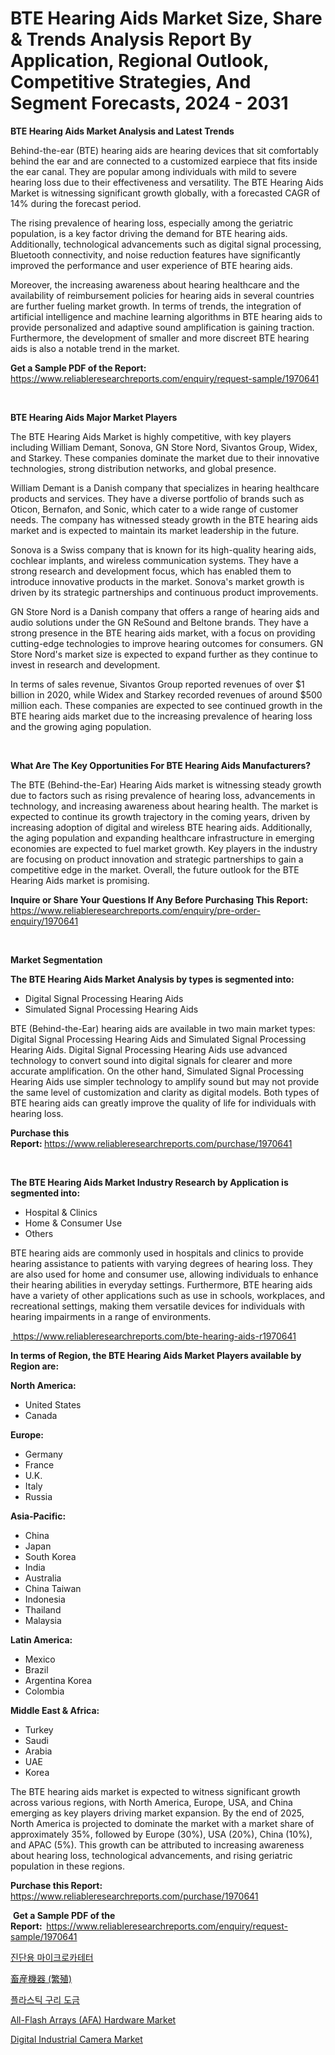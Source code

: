 <p><h1>BTE Hearing Aids Market Size, Share & Trends Analysis Report By Application, Regional Outlook, Competitive Strategies, And Segment Forecasts, 2024 - 2031</h1></p><p><strong>BTE Hearing Aids Market Analysis and Latest Trends</strong></p>
<p><p>Behind-the-ear (BTE) hearing aids are hearing devices that sit comfortably behind the ear and are connected to a customized earpiece that fits inside the ear canal. They are popular among individuals with mild to severe hearing loss due to their effectiveness and versatility. The BTE Hearing Aids Market is witnessing significant growth globally, with a forecasted CAGR of 14% during the forecast period. </p><p>The rising prevalence of hearing loss, especially among the geriatric population, is a key factor driving the demand for BTE hearing aids. Additionally, technological advancements such as digital signal processing, Bluetooth connectivity, and noise reduction features have significantly improved the performance and user experience of BTE hearing aids. </p><p>Moreover, the increasing awareness about hearing healthcare and the availability of reimbursement policies for hearing aids in several countries are further fueling market growth. In terms of trends, the integration of artificial intelligence and machine learning algorithms in BTE hearing aids to provide personalized and adaptive sound amplification is gaining traction. Furthermore, the development of smaller and more discreet BTE hearing aids is also a notable trend in the market.</p></p>
<p><strong>Get a Sample PDF of the Report:&nbsp;</strong> <a href="https://www.reliableresearchreports.com/enquiry/request-sample/1970641">https://www.reliableresearchreports.com/enquiry/request-sample/1970641</a></p>
<p>&nbsp;</p>
<p><strong>BTE Hearing Aids Major Market Players</strong></p>
<p><p>The BTE Hearing Aids Market is highly competitive, with key players including William Demant, Sonova, GN Store Nord, Sivantos Group, Widex, and Starkey. These companies dominate the market due to their innovative technologies, strong distribution networks, and global presence.</p><p>William Demant is a Danish company that specializes in hearing healthcare products and services. They have a diverse portfolio of brands such as Oticon, Bernafon, and Sonic, which cater to a wide range of customer needs. The company has witnessed steady growth in the BTE hearing aids market and is expected to maintain its market leadership in the future.</p><p>Sonova is a Swiss company that is known for its high-quality hearing aids, cochlear implants, and wireless communication systems. They have a strong research and development focus, which has enabled them to introduce innovative products in the market. Sonova's market growth is driven by its strategic partnerships and continuous product improvements.</p><p>GN Store Nord is a Danish company that offers a range of hearing aids and audio solutions under the GN ReSound and Beltone brands. They have a strong presence in the BTE hearing aids market, with a focus on providing cutting-edge technologies to improve hearing outcomes for consumers. GN Store Nord's market size is expected to expand further as they continue to invest in research and development.</p><p>In terms of sales revenue, Sivantos Group reported revenues of over $1 billion in 2020, while Widex and Starkey recorded revenues of around $500 million each. These companies are expected to see continued growth in the BTE hearing aids market due to the increasing prevalence of hearing loss and the growing aging population.</p></p>
<p>&nbsp;</p>
<p><strong>What Are The Key Opportunities For BTE Hearing Aids Manufacturers?</strong></p>
<p><p>The BTE (Behind-the-Ear) Hearing Aids market is witnessing steady growth due to factors such as rising prevalence of hearing loss, advancements in technology, and increasing awareness about hearing health. The market is expected to continue its growth trajectory in the coming years, driven by increasing adoption of digital and wireless BTE hearing aids. Additionally, the aging population and expanding healthcare infrastructure in emerging economies are expected to fuel market growth. Key players in the industry are focusing on product innovation and strategic partnerships to gain a competitive edge in the market. Overall, the future outlook for the BTE Hearing Aids market is promising.</p></p>
<p><strong>Inquire or Share Your Questions If Any Before Purchasing This Report:</strong> <a href="https://www.reliableresearchreports.com/enquiry/pre-order-enquiry/1970641">https://www.reliableresearchreports.com/enquiry/pre-order-enquiry/1970641</a></p>
<p>&nbsp;</p>
<p><strong>Market Segmentation</strong></p>
<p><strong>The BTE Hearing Aids Market Analysis by types is segmented into:</strong></p>
<p><ul><li>Digital Signal Processing Hearing Aids</li><li>Simulated Signal Processing Hearing Aids</li></ul></p>
<p><p>BTE (Behind-the-Ear) hearing aids are available in two main market types: Digital Signal Processing Hearing Aids and Simulated Signal Processing Hearing Aids. Digital Signal Processing Hearing Aids use advanced technology to convert sound into digital signals for clearer and more accurate amplification. On the other hand, Simulated Signal Processing Hearing Aids use simpler technology to amplify sound but may not provide the same level of customization and clarity as digital models. Both types of BTE hearing aids can greatly improve the quality of life for individuals with hearing loss.</p></p>
<p><strong>Purchase this Report:&nbsp;</strong><a href="https://www.reliableresearchreports.com/purchase/1970641">https://www.reliableresearchreports.com/purchase/1970641</a></p>
<p>&nbsp;</p>
<p><strong>The BTE Hearing Aids Market Industry Research by Application is segmented into:</strong></p>
<p><ul><li>Hospital & Clinics</li><li>Home & Consumer Use</li><li>Others</li></ul></p>
<p><p>BTE hearing aids are commonly used in hospitals and clinics to provide hearing assistance to patients with varying degrees of hearing loss. They are also used for home and consumer use, allowing individuals to enhance their hearing abilities in everyday settings. Furthermore, BTE hearing aids have a variety of other applications such as use in schools, workplaces, and recreational settings, making them versatile devices for individuals with hearing impairments in a range of environments.</p></p>
<p><a href="https://www.reliableresearchreports.com/bte-hearing-aids-r1970641">&nbsp;https://www.reliableresearchreports.com/bte-hearing-aids-r1970641</a></p>
<p><strong>In terms of Region, the BTE Hearing Aids Market Players available by Region are:</strong></p>
<p>
    <p> <strong> North America: </strong>
        <ul>
            <li>United States</li>
            <li>Canada</li>
        </ul>
        </p> 
    <p> <strong> Europe: </strong>
        <ul>
            <li>Germany</li>
            <li>France</li>
            <li>U.K.</li>
            <li>Italy</li>
            <li>Russia</li>
        </ul>
        </p> 
    <p> <strong> Asia-Pacific: </strong>
        <ul>
            <li>China</li>
            <li>Japan</li>
            <li>South Korea</li>
            <li>India</li>
            <li>Australia</li>
            <li>China Taiwan</li>
            <li>Indonesia</li>
            <li>Thailand</li>
            <li>Malaysia</li>
        </ul>
        </p> 
    <p> <strong> Latin America: </strong>
        <ul>
            <li>Mexico</li>
            <li>Brazil</li>
            <li>Argentina Korea</li>
            <li>Colombia</li>
        </ul>
        </p> 
    <p> <strong> Middle East & Africa: </strong>
        <ul>
            <li>Turkey</li>
            <li>Saudi</li>
            <li>Arabia</li>
            <li>UAE</li>
            <li>Korea</li>
        </ul>
    </p>
    </p>
<p><p>The BTE hearing aids market is expected to witness significant growth across various regions, with North America, Europe, USA, and China emerging as key players driving market expansion. By the end of 2025, North America is projected to dominate the market with a market share of approximately 35%, followed by Europe (30%), USA (20%), China (10%), and APAC (5%). This growth can be attributed to increasing awareness about hearing loss, technological advancements, and rising geriatric population in these regions.</p></p>
<p><strong>Purchase this Report: </strong><a href="https://www.reliableresearchreports.com/purchase/1970641">https://www.reliableresearchreports.com/purchase/1970641</a></p>
<p>&nbsp;<strong>Get a Sample PDF of the Report:&nbsp;&nbsp;</strong><a href="https://www.reliableresearchreports.com/enquiry/request-sample/1970641">https://www.reliableresearchreports.com/enquiry/request-sample/1970641</a></p>
<p><strong></strong></p>
<p><p><a href="https://github.com/vskv4779xr1/Market-Research-Report-List-3/blob/main/3235044180657.md">진단용 마이크로카테터</a></p><p><a href="https://github.com/DayanaRunolfsdottir/Market-Research-Report-List-1/blob/main/2140853167349.md">畜産機器 (繁殖)</a></p><p><a href="https://github.com/CliftonFisher9067/Market-Research-Report-List-2/blob/main/9992381180658.md">플라스틱 구리 도금</a></p><p><a href="https://github.com/mahnoor2003/Market-Research-Report-List-5/blob/main/all-flash-arrays-afa-hardware-market.md">All-Flash Arrays (AFA) Hardware Market</a></p><p><a href="https://issuu.com/reportprime-2/docs/digital-industrial-camera-market-size-2030.pptx">Digital Industrial Camera Market</a></p></p>